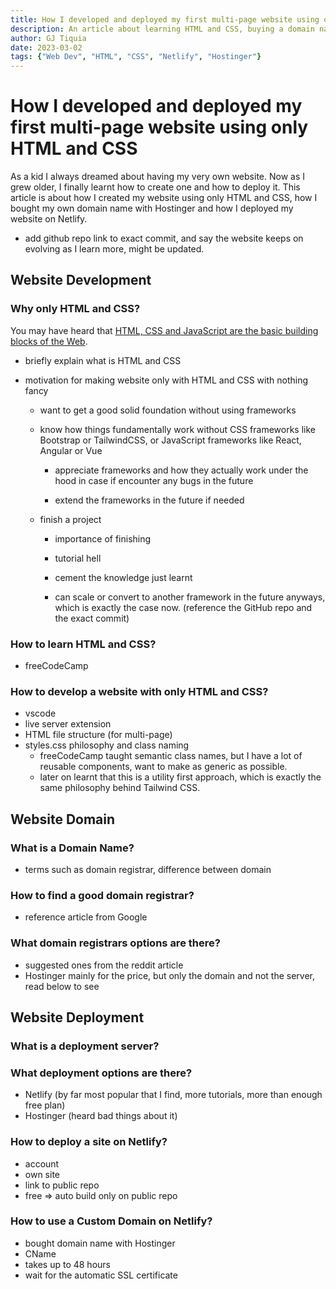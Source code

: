 ```yaml
---
title: How I developed and deployed my first multi-page website using only HTML and CSS
description: An article about learning HTML and CSS, buying a domain name from Hostinger and deploying the website on Netlify.
author: GJ Tiquia
date: 2023-03-02
tags: {"Web Dev", "HTML", "CSS", "Netlify", "Hostinger"}
---
```


# How I developed and deployed my first multi-page website using only HTML and CSS

As a kid I always dreamed about having my very own website. Now as I grew older, I finally learnt how to create one and how to deploy it. This article is about how I created my website using only HTML and CSS, how I bought my own domain name with Hostinger and how I deployed my website on Netlify.



- add github repo link to exact commit, and say the website keeps on evolving as I learn more, might be updated.

## Website Development

### Why only HTML and CSS?

You may have heard that [HTML, CSS and JavaScript are the basic building blocks of the Web](https://www.freecodecamp.org/news/html-css-and-javascript-explained-for-beginners/amp/). 

- briefly explain what is HTML and CSS
- motivation for making website only with HTML and CSS with nothing fancy

  - want to get a good solid foundation without using frameworks

  - know how things fundamentally work without CSS frameworks like Bootstrap or TailwindCSS, or JavaScript frameworks like React, Angular or Vue

    - appreciate frameworks and how they actually work under the hood in case if encounter any bugs in the future

    - extend the frameworks in the future if needed

  - finish a project
  
    - importance of finishing

    - tutorial hell

    - cement the knowledge just learnt

    - can scale or convert to another framework in the future anyways, which is exactly the case now. (reference the GitHub repo and the exact commit)

### How to learn HTML and CSS?

- freeCodeCamp

### How to develop a website with only HTML and CSS?

- vscode
- live server extension
- HTML file structure (for multi-page)
- styles.css philosophy and class naming
  - freeCodeCamp taught semantic class names, but I have a lot of reusable components, want to make as generic as possible.
  - later on learnt that this is a utility first approach, which is exactly the same philosophy behind Tailwind CSS. 

## Website Domain

### What is a Domain Name?

- terms such as domain registrar, difference between domain 

### How to find a good domain registrar?

- reference article from Google

### What domain registrars options are there?

- suggested ones from the reddit article
- Hostinger mainly for the price, but only the domain and not the server, read below to see

## Website Deployment

### What is a deployment server?

### What deployment options are there?

- Netlify (by far most popular that I find, more tutorials, more than enough free plan)
- Hostinger (heard bad things about it)

### How to deploy a site on Netlify?

- account
- own site
- link to public repo
- free => auto build only on public repo

### How to use a Custom Domain on Netlify?

- bought domain name with Hostinger
- CName
- takes up to 48 hours
- wait for the automatic SSL certificate